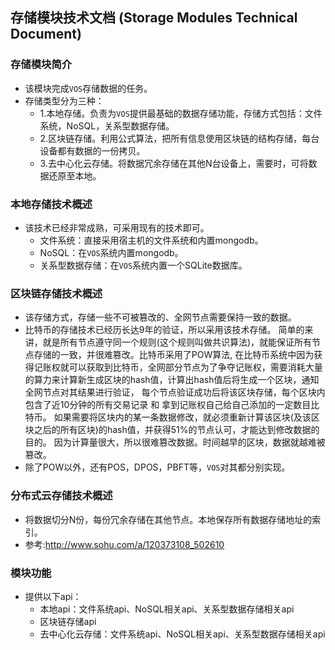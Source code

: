 ## 存储模块技术文档 (Storage Modules Technical Document)

### 存储模块简介
* 该模块完成`VOS`存储数据的任务。
* 存储类型分为三种：
    * 1.本地存储。负责为`VOS`提供最基础的数据存储功能，存储方式包括：文件系统，NoSQL，关系型数据存储。
    * 2.区块链存储。利用公式算法，把所有信息使用区块链的结构存储，每台设备都有数据的一份拷贝。
    * 3.去中心化云存储。将数据冗余存储在其他N台设备上，需要时，可将数据还原至本地。

### 本地存储技术概述
* 该技术已经非常成熟，可采用现有的技术即可。
    * 文件系统：直接采用宿主机的文件系统和内置mongodb。
    * NoSQL：在`VOS`系统内置mongodb。
    * 关系型数据存储：在`VOS`系统内置一个SQLite数据库。

### 区块链存储技术概述
* 该存储方式，存储一些不可被篡改的、全网节点需要保持一致的数据。
* 比特币的存储技术已经历长达9年的验证，所以采用该技术存储。
    简单的来讲，就是所有节点遵守同一个规则(这个规则叫做共识算法)，就能保证所有节点存储的一致，并很难篡改。比特币采用了POW算法,
    在比特币系统中因为获得记账权就可以获取到比特币，全网部分节点为了争夺记账权，需要消耗大量的算力来计算新生成区块的hash值，计算出hash值后将生成一个区块，通知全网节点对其结果进行验证，
    每个节点验证成功后将该区块存储，每个区块内包含了近10分钟的所有交易记录 和 拿到记账权自己给自己添加的一定数目比特币。
    如果需要将区块内的某一条数据修改，就必须重新计算该区块(及该区块之后的所有区块)的hash值，并获得51%的节点认可，才能达到修改数据的目的。
    因为计算量很大，所以很难篡改数据。时间越早的区块，数据就越难被篡改。
* 除了POW以外，还有POS，DPOS，PBFT等，`VOS`对其都分别实现。

### 分布式云存储技术概述
* 将数据切分N份，每份冗余存储在其他节点。本地保存所有数据存储地址的索引。
* 参考:http://www.sohu.com/a/120373108_502610

### 模块功能
* 提供以下api：
    * 本地api：文件系统api、NoSQL相关api、关系型数据存储相关api
    * 区块链存储api
    * 去中心化云存储：文件系统api、NoSQL相关api、关系型数据存储相关api